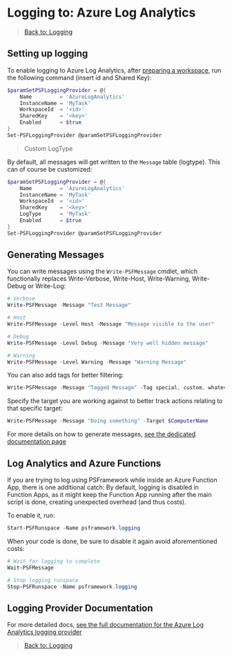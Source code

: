 ﻿# Logging to: Azure Log Analytics

> [Back to: Logging](../../logging.html)

## Setting up logging

To enable logging to Azure Log Analytics, after [preparing a workspace](https://docs.microsoft.com/en-us/azure/azure-monitor/learn/quick-create-workspace), run the following command (insert id and Shared Key):

```powershell
$paramSetPSFLoggingProvider = @{
    Name         = 'AzureLogAnalytics'
    InstanceName = 'MyTask'
    WorkspaceId  = '<id>'
    SharedKey    = '<key>'
    Enabled      = $true
}
Set-PSFLoggingProvider @paramSetPSFLoggingProvider
```

> Custom LogType

By default, all messages will get written to the `Message` table (logtype).
This can of course be customized:

```powershell
$paramSetPSFLoggingProvider = @{
    Name         = 'AzureLogAnalytics'
    InstanceName = 'MyTask'
    WorkspaceId  = '<id>'
    SharedKey    = '<key>'
    LogType      = 'MyTask'
    Enabled      = $true
}
Set-PSFLoggingProvider @paramSetPSFLoggingProvider
```

## Generating Messages

You can write messages using the `Write-PSFMessage` cmdlet, which functionally replaces Write-Verbose, Write-Host, Write-Warning, Write-Debug or Write-Log:

```powershell
# Verbose
Write-PSFMessage -Message "Test Message"

# Host
Write-PSFMessage -Level Host -Message "Message visible to the user"

# Debug
Write-PSFMessage -Level Debug -Message "Very well hidden message"

# Warning
Write-PSFMessage -Level Warning -Message "Warning Message"
```

You can also add tags for better filtering:

```powershell
Write-PSFMessage -Message "Tagged Message" -Tag special, custom, whatever
```

Specify the target you are working against to better track actions relating to that specific target:

```powershell
Write-PSFMessage -Message "Doing something" -Target $ComputerName
```

For more details on how to generate messages, [see the dedicated documentation page](../basics/writing-messages.html)

## Log Analytics and Azure Functions

If you are trying to log using PSFramework while inside an Azure Function App, there is one additional catch:
By default, logging is disabled in Function Apps, as it might keep the Function App running after the main script is done, creating unexpected overhead (and thus costs).

To enable it, run:

```powershell
Start-PSFRunspace -Name psframework.logging
```

When your code is done, be sure to disable it again avoid aforementioned costs:

```powershell
# Wait for logging to complete
Wait-PSFMessage

# Stop logging runspace
Stop-PSFRunspace -Name psframework.logging
```

## Logging Provider Documentation

For more detailed docs, [see the full documentation for the Azure Log Analytics logging provider](../providers/azureloganalytics.html)

> [Back to: Logging](../../logging.html)
